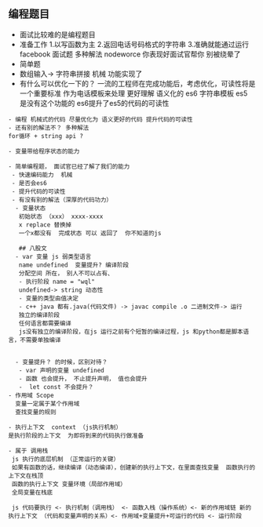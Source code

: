 ## 编程题目
 - 面试比较难的是编程题目
 - 准备工作
   1.以写函数为主
   2.返回电话号码格式的字符串
   3.准确就能通过运行
facebook 面试题 多种解法    nodeworce 你表现好面试官帮你 别被绕晕了
  - 简单题
   - 数组输入-> 字符串拼接  机械
    功能实现了
   - 有什么可以优化一下的？
    一流的工程师在完成功能后，考虑优化，可读性将是一个重要标准
    作为电话模板来处理 更好理解  语义化的
    es6 字符串模板  es5 是没有这个功能的  es6提升了es5的代码的可读性

    - 编程 机械式的代码 尽量优化为 语义更好的代码 提升代码的可读性 
    - 还有别的解法不？ 多种解法
    for循环 + string api ?

    - 变量带给程序状态的能力

    - 简单编程题， 面试官已经了解了我们的能力
     - 快速编码能力  机械
     - 是否会es6
     - 提升代码的可读性
     - 有没有别的解法（深厚的代码功力）
      - 变量状态
       初始状态 （xxx） xxxx-xxxx
       x replace 替换掉
       一个x都没有  完成状态 可以 返回了  你不知道的js

       ## 八股文 
      - var 变量 js 弱类型语言
       name undefined  变量提升? 编译阶段
       分配空间 所在， 别人不可以占有、
       - 执行阶段 name = "wql"
       undefined-> string 动态性
       - 变量的类型由值决定
       - c++ java 都有.java(代码文件) -> javac compile .o 二进制文件-> 运行 
       独立的编译阶段
       任何语言都需要编译
       js没有独立的编译阶段，在js 运行之前有个短暂的编译过程，js 和python都是脚本语言，不需要单独编译


      - 变量提升？ 的时候，区别对待？
       - var 声明的变量 undefined 
       - 函数 也会提升， 不止提升声明， 值也会提升
       -  let const 不会提升？
    - 作用域 Scope
      变量一定属于某个作用域  
      查找变量的规则

    - 执行上下文  context （js执行机制）
    是执行阶段的上下文  为即将到来的代码执行做准备

    - 属于 调用栈
     js 执行的底层机制 （正常运行的关键）
     如果有函数的话，继续编译（动态编译），创建新的执行上下文，在里面查找变量  函数执行的上下文在栈顶
     函数的执行上下文 变量环境（局部作用域）
     全局变量在栈底

     js 代码要执行 <- 执行机制（调用栈） <- 函数入栈（操作系统）<- 新的作用域链 新的执行上下文 （代码和变量声明的关系）<- 作用域+变量提升+可运行的代码 <- 运行阶段